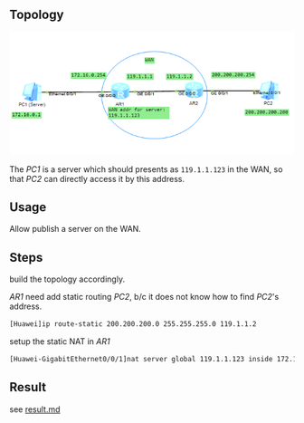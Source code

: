 ## Topology

![image-20230501102852790](./assets/image-20230501102852790.png)

The *PC1* is a server which should presents as `119.1.1.123` in the WAN, so that *PC2* can directly access it by this address.

## Usage

Allow publish a server on the WAN.

## Steps

build the topology accordingly.

*AR1* need add static routing *PC2*, b/c it does not know how to find *PC2*'s address.

```bash
[Huawei]ip route-static 200.200.200.0 255.255.255.0 119.1.1.2
```

setup the static NAT in *AR1*

```bash
[Huawei-GigabitEthernet0/0/1]nat server global 119.1.1.123 inside 172.16.0.1
```

## Result

see [result.md](./result.md)